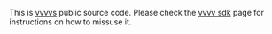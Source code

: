 This is [vvvvs](http://vvvv.org) public source code. Please check the [vvvv sdk](http://vvvv.org/documentation/vvvv-sdk) page for instructions on how to missuse it.